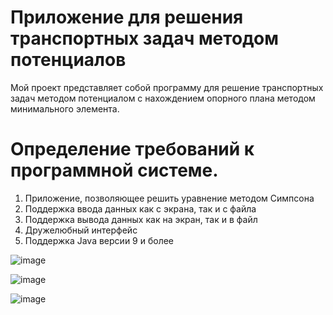# Приложение для решения транспортных задач методом потенциалов

Мой проект представляет собой программу для решение транспортных задач методом потенциалом с нахождением опорного плана методом минимального элемента.

# Определение требований к программной системе.
1)	Приложение, позволяющее решить уравнение методом Симпсона
2)	Поддержка ввода данных как с экрана, так и с файла
3)	Поддержка вывода данных как на экран, так и в файл
4)	Дружелюбный интерфейс
5)	Поддержка Java версии 9 и более

![image](https://github.com/Evgescha/7th-semester-course---An-application-for-solving-transport-problems-using-the-method-of-potentials/assets/38140129/0d64b992-885c-46b9-a33e-950b62315f2f)


![image](https://github.com/Evgescha/7th-semester-course---An-application-for-solving-transport-problems-using-the-method-of-potentials/assets/38140129/2a6e9c76-38b7-43d2-813f-78a8e323f3bf)

![image](https://github.com/Evgescha/7th-semester-course---An-application-for-solving-transport-problems-using-the-method-of-potentials/assets/38140129/9b72429b-ce57-47d3-b3e1-d0c409768495)

